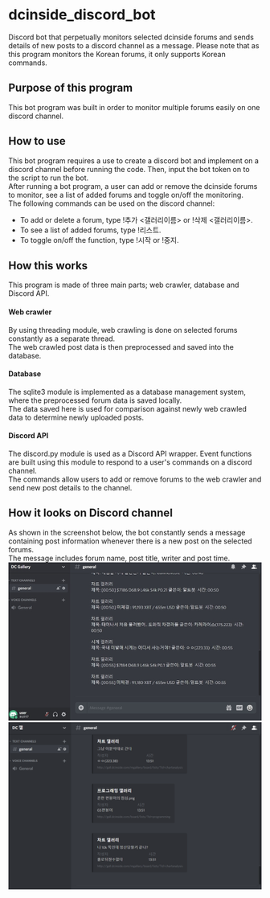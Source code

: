 # dcinside_discord_bot
Discord bot that perpetually monitors selected dcinside forums and sends details of new posts to a discord channel as a message.
Please note that as this program monitors the Korean forums, it only supports Korean commands. 

## Purpose of this program
This bot program was built in order to monitor multiple forums easily on one discord channel.

## How to use
This bot program requires a use to create a discord bot and implement on a discord channel before running the code.
Then, input the bot token on to the script to run the bot.<br>
After running a bot program, a user can add or remove the dcinside forums to monitor, see a list of added forums and toggle on/off the monitoring.<br>
The following commands can be used on the discord channel:<br>
- To add or delete a forum, type !추가 <갤러리이름> or !삭제 <갤러리이름>.
- To see a list of added forums, type !리스트.
- To toggle on/off the function, type !시작 or !중지.

## How this works
This program is made of three main parts; web crawler, database and Discord API.

#### Web crawler
By using threading module, web crawling is done on selected forums constantly as a separate thread.<br>
The web crawled post data is then preprocessed and saved into the database.

#### Database
The sqlite3 module is implemented as a database management system, where the preprocessed forum data is saved locally.<br>
The data saved here is used for comparison against newly web crawled data to determine newly uploaded posts.

#### Discord API
The discord.py module is used as a Discord API wrapper. Event functions are built using this module to respond to a user's commands on a discord channel. <br>
The commands allow users to add or remove forums to the web crawler and send new post details to the channel.

## How it looks on Discord channel
As shown in the screenshot below, the bot constantly sends a message containing post information whenever there is a new post on the selected forums. <br>
The message includes forum name, post title, writer and post time. <br>
![alt text](https://github.com/anonydev003/DC_Discord/raw/master/sample.jpg)
![alt text](https://github.com/anonydev003/DC_Discord/raw/master/dcbotsample.png)
